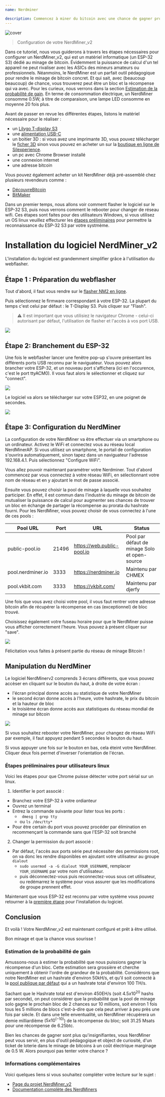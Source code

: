 ```yaml
---
name: Nerdminer

description: Commencez à miner du bitcoin avec une chance de gagner proche de 0
---
```


![cover](assets/cover.jpeg)

> Configuration de votre NerdMiner_v2

Dans ce tutoriel, nous vous guiderons à travers les étapes nécessaires pour configurer un NerdMiner_v2, qui est un matériel informatique (un ESP-32 S3) dédié au minage de bitcoin.
Évidemment la puissance de calcul d'un tel appareil ne peut rivaliser avec les ASICs des mineurs amateurs ou professionnels. Néanmoins, le NerdMiner est un parfait outil pédagogique pour rendre le minage de bitcoin concret. Et qui sait, avec (beaucoup beaucoup) de chance, vous trouverez peut être un bloc et la récompense qui va avec. Pour les curieux, nous verrons dans la section [Estimation de la probabilité de gain](#estimation-de-la-probabilite-de-gain). En terme de consommation électrique, un NerdMiner consomme 0.5W; à titre de comparaison, une lampe LED consomme en moyenne 20 fois plus.

Avant de passer en revue les différentes étapes, listons le matériel nécessaire pour le réaliser :

- un [Lilygo T-display S3](https://lilygo.cc/products/t-display-s3)
- une [alimentation USB-C](https://amzn.eu/d/gIOot90)
- un boitier 3D : si vous avez une imprimante 3D, vous pouvez télécharger le [ficher 3D](https://www.printables.com/model/501547-nerdminer-v2-click-case-w-buttons) sinon vous pouvez en acheter un sur la [boutique en ligne de Silexperience](https://silexperience.company.site/NerdMiner_V2-p544379757).
- un pc avec Chrome Browser installé
- une connexion internet
- une adresse bitcoin

Vous pouvez également acheter un kit NerdMiner déjà pré-assemblé chez plusieurs revendeurs comme :

- [DécouvreBitcoin](https://shop.decouvrebitcoin.com/products/nerd-miner?_pos=1&_psq=nerd&_ss=e&_v=1.0)
- [BitMaker](https://bitronics.store/shop/)

Dans un premier temps, nous allons voir comment flasher le logiciel sur le ESP-32 S3, puis nous verrons comment le rebooter pour changer de réseau wifi. Ces étapes sont faites pour des utilisateurs Windows, si vous utilisez un OS linux veuillez effecturer les [étapes préliminaires](#etapes-preliminaires-pour-utilisateurs-linux) pour permettre la reconnaissance du ESP-32 S3 par votre systmème.

# Installation du logiciel NerdMiner_v2

L'installation du logiciel est grandemment simplifier grâce à l'utilisation du webflasher.

## Étape 1 : Préparation du webflasher

Tout d'abord, il faut vous rendre sur le [flasher NM2 en ligne](https://bitmaker-hub.github.io/diyflasher/).

Puis sélectionnez le firmware correspondant à votre ESP-32. La plupart du temps c'est celui par défaut : le T-Display S3. Puis cliquer sur "Flash".

> ⚠️ Il est important que vous utilisiez le navigateur Chrome - celui-ci autorisant par défaut, l'utilisation de flasher et l'accès à vos port USB.

![](assets/webflasher.png)

## Étape 2: Branchement du ESP-32

Une fois le webflasher lancer une fenêtre pop-up s'ouvre présentant les différents ports USB reconnu par le naviguateur.
Vous pouvez alors brancher votre ESP-32, et un nouveau port s'affichera (ici en l'occurence, c'est le port ttyACM0). Il vous faut alors le sélectionner et cliquez sur "connect".

![](assets/flasher-port-serial.png)

Le logiciel va alors se télécharger sur votre ESP32, en une poignet de secondes.

![](assets/NM2-sucessfully-installed.png)

## Étape 3: Configuration du NerdMiner

La configuration de votre NerdMiner va être effectuer via un smartphone ou un ordinateur.
Activez le WiFi et connectez vous au réseau local NerdMinerAP. Si vous utilisez un smartphone, le portail de configuration s'ouvrira automatiquement, sinon tapez dans un naviguateur l'adresse 192.168.4.1.
Puis sélectionnez "Configure WiFi".

Vous allez pouvoir maintenant paramétrer votre Nerdminer.
Tout d'abord commencez par vous connectez à votre réseau WiFi, en sélectionnant votre nom de réseau et en y ajoutant le mot de passe associé.

Ensuite vous pouvez choisir la pool de minage à laquelle vous souhaitez participer. En effet, il est commun dans l'industrie du minage de bitcoin de mutualiser la puissance de calcul pour augmenter ses chances de trouver un bloc en échange de partager la récompense au prorata du hashrate fourni.
Pour les NerdMiner, vous pouvez choisir de vous connectez à l'une de ces pools :

| Pool URL          | Port  | URL                        | Status                                        |
| ----------------- | ----- | -------------------------- | --------------------------------------------- |
| public-pool.io    | 21496 | https://web.public-pool.io | Pool par défaut de minage Solo et open-source |
| pool.nerdminer.io | 3333  | https://nerdminer.io       | Maintenu par CHMEX                            |
| pool.vkbit.com    | 3333  | https://vkbit.com/         | Maintenu par djerfy                           |

Une fois que vous avez choisi votre pool, il vous faut rentrer votre adresse bitcoin afin de récupérer la récompense en cas (exceptionnel) de bloc trouvé.

Choisissez également votre fuseau horaire pour que le NerdMiner puisse vous afficher correctement l'heure.
Vous pouvez à présent cliquer sur "save".

![](assets/wifi-configuration.jpg)

Félicitation vous faites à présent partie du réseau de minage Bitcoin !

## Manipulation du NerdMiner

Le logiciel NerdMinerv2 comprends 3 écrans différents, que vous pouvez accèser en cliquant sur le bouton du haut, à droite de votre écran :

- l'écran principal donne accès au statistique de votre NerdMiner
- le second écran donne accès à l'heure, votre hashrate, le prix du bitcoin et la hauteur de bloc
- le troisième écran donne accès aux statistiques du réseau mondial de minage sur bitcoin

![](assets/NM2-screens.png)

Si vous souhaitez rebooter votre NerdMiner, pour changez de réseau WiFi par exemple, il faut appuyez pendant 5 secondes le bouton du haut.

Si vous appuyer une fois sur le bouton en bas, cela éteint votre NerdMiner. Cliquer deux fois permet d'inverser l'orientation de l'écran.

### Étapes préliminaires pour utilisateurs linux

Voici les étapes pour que Chrome puisse détecter votre port sérial sur un linux.

1. Identifier le port associé :

- Branchez votre ESP-32 à votre ordianteur
- Ouvrez un terminal
- Entrez la commande suivante pour lister tous les ports :
  - ` dmesg | grep tty`
  - ou `ls /dev/tty*`
- Pour être certain du port vous pouvez procéder par élimination en recommençant la commande sans que l'ESP-32 soit branché

2. Changer la permission du port associé :

- Par défaut, l'accès aux ports série peut nécessiter des permissions root, on va donc les rendre disponibles en ajoutant votre utilisateur au groupe `dialout`
  - `sudo usermod -a -G dialout YOUR_USERNAME`, remplacer `YOUR_USERNAME` par votre nom d'utilisateur.
  - puis déconnectez-vous puis reconnectez-vous sous cet utilisateur, ou redémarrez le système pour vous assurer que les modifications de groupe prennent effet.

Maintenant que vous ESP-32 est reconnu par votre système vous pouvez retourner à la [première étape](#etape-1-preparation-du-webflasher) pour l'installation du logiciel.

## Conclusion

Et voilà ! Votre NerdMiner_v2 est maintenant configuré et prêt à être utilisé.

Bon minage et que la chance vous sourisse !

### Estimation de la probabilité de gain

Amussons-nous à estimer la probabilité que nous puissions gagner la récompense d'un bloc. Cette estimation sera grossière et cherche uniquement à obtenir l'ordre de grandeur de la probabilité.
Considérons que notre NerdMiner est un hashrate d'environ 50kH/s, et qu'il soit connecté à la [pool publique par défaut](https://web.public-pool.io/#/) qui a un hashrate total d'environ 100 TH/s.

Sachant que le Hashrate total est d'environ 450EH/s (soit $4.5 x 10^20$ hashs par seconde), on peut considérer que la probabilité que la pool de minage solo gagne le prochain bloc de 2 chances sur 10 millions, soit environ 1 fois tous les 5 millions de blocs c'est-à-dire que cela peut arriver à peu près une fois par siècle. Et dans une telle enventualité, un NerdMiner récupèrera un demie milliardième ($5 x 10^(-10)$) de la récompense du bloc; soit 31.25 Msats pour une récompense de 6.25btc.

Bien les chances de gagner sont plus qu'insignifiantes, vous NerdMiner peut vous servir, en plus d'outil pédagogique et object de curiosité, d'un ticket de loterie dans le minage de bitcoins à un coût électrique marginage de 0.5 W. Alors pourquoi pas tenter votre chance ?

### Informations complémentaires

Voici quelques liens si vous souhaitez compléter votre lecture sur le sujet :

- [Page du projet NerdMiner_v2](http://github.com/BitMaker-hub/NerdMiner_v2)
- [Documentation complète des NerdMiners](https://docs.bitwater.ch/nerd-miner-v2/)
